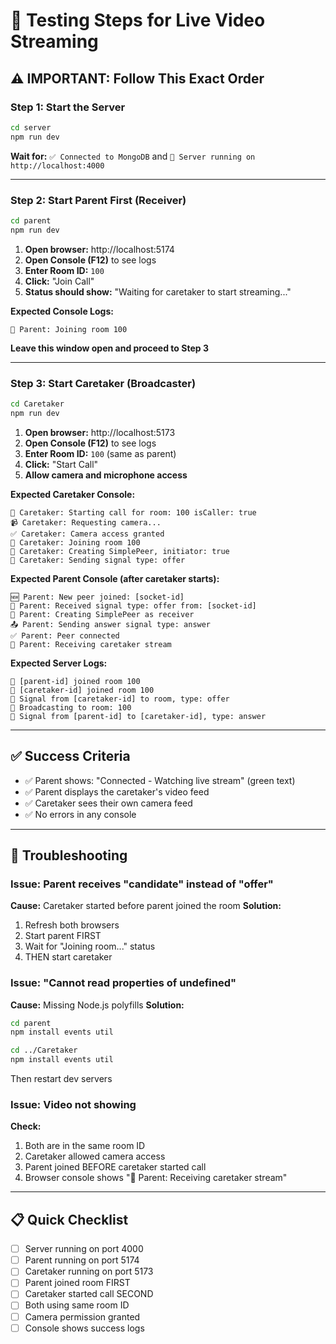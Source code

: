 # 🧪 Testing Steps for Live Video Streaming

## ⚠️ IMPORTANT: Follow This Exact Order

### Step 1: Start the Server
```bash
cd server
npm run dev
```
**Wait for:** `✅ Connected to MongoDB` and `🚀 Server running on http://localhost:4000`

---

### Step 2: Start Parent First (Receiver)
```bash
cd parent
npm run dev
```

1. **Open browser:** http://localhost:5174
2. **Open Console (F12)** to see logs
3. **Enter Room ID:** `100`
4. **Click:** "Join Call"
5. **Status should show:** "Waiting for caretaker to start streaming..."

**Expected Console Logs:**
```
👶 Parent: Joining room 100
```

**Leave this window open and proceed to Step 3**

---

### Step 3: Start Caretaker (Broadcaster)
```bash
cd Caretaker
npm run dev
```

1. **Open browser:** http://localhost:5173
2. **Open Console (F12)** to see logs
3. **Enter Room ID:** `100` (same as parent)
4. **Click:** "Start Call"
5. **Allow camera and microphone access**

**Expected Caretaker Console:**
```
🎯 Caretaker: Starting call for room: 100 isCaller: true
📹 Caretaker: Requesting camera...
✅ Caretaker: Camera access granted
🔗 Caretaker: Joining room 100
🤝 Caretaker: Creating SimplePeer, initiator: true
📡 Caretaker: Sending signal type: offer
```

**Expected Parent Console (after caretaker starts):**
```
🆕 Parent: New peer joined: [socket-id]
📡 Parent: Received signal type: offer from: [socket-id]
🤝 Parent: Creating SimplePeer as receiver
📤 Parent: Sending answer signal type: answer
✅ Parent: Peer connected
🎥 Parent: Receiving caretaker stream
```

**Expected Server Logs:**
```
👥 [parent-id] joined room 100
👥 [caretaker-id] joined room 100
📡 Signal from [caretaker-id] to room, type: offer
📢 Broadcasting to room: 100
📡 Signal from [parent-id] to [caretaker-id], type: answer
```

---

## ✅ Success Criteria

- ✅ Parent shows: "Connected - Watching live stream" (green text)
- ✅ Parent displays the caretaker's video feed
- ✅ Caretaker sees their own camera feed
- ✅ No errors in any console

---

## 🐛 Troubleshooting

### Issue: Parent receives "candidate" instead of "offer"
**Cause:** Caretaker started before parent joined the room
**Solution:** 
1. Refresh both browsers
2. Start parent FIRST
3. Wait for "Joining room..." status
4. THEN start caretaker

### Issue: "Cannot read properties of undefined"
**Cause:** Missing Node.js polyfills
**Solution:**
```bash
cd parent
npm install events util

cd ../Caretaker
npm install events util
```
Then restart dev servers

### Issue: Video not showing
**Check:**
1. Both are in the same room ID
2. Caretaker allowed camera access
3. Parent joined BEFORE caretaker started call
4. Browser console shows "🎥 Parent: Receiving caretaker stream"

---

## 📋 Quick Checklist

- [ ] Server running on port 4000
- [ ] Parent running on port 5174
- [ ] Caretaker running on port 5173
- [ ] Parent joined room FIRST
- [ ] Caretaker started call SECOND
- [ ] Both using same room ID
- [ ] Camera permission granted
- [ ] Console shows success logs
